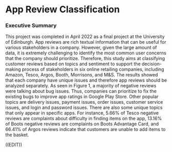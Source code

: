 # App Review Classification

### Executive Summary
This project was completed in April 2022 as a final project at the University of Edinburgh. App reviews are rich textual information that can be useful for various stakeholders in a company. However, given the large amount of data, it is extremely challenging to identify the most common user concerns that the company should prioritize. Therefore, this study aims at classifying customer reviews based on topics and sentiment to support the decision-making process of stakeholders in six online retailing companies, including Amazon, Tesco, Argos, Booth, Morrisons, and M&S. The results showed that each company have unique issues and therefore app reviews should be analyzed separately. As seen in Figure 1, a majority of negative reviews were talking about bug issues. Thus, companies can prioritize to fix the existing bugs to improve app ratings in Google Play Store. Other popular topics are delivery issues, payment issues, order issues, customer service issues, and login and password issues. There are also some unique topics that only appear in specific apps. For instance, 5.66% of Tesco negative reviews are complaints about difficulty in finding items on the app, 13.16% of Boots negative reviews are complaints on Boots Advantage Card, and 66.41% of Argos reviews indicate that customers are unable to add items to the basket.

((EDIT))
